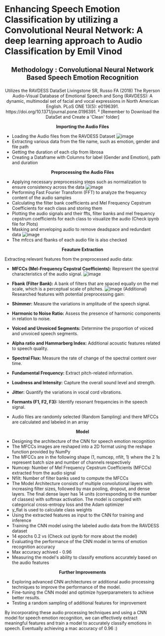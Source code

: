 # Enhancing Speech Emotion Classification by utilizing a Convolutional Neural Network: A deep learning approach to Audio Classification by Emil Vinod

<h2>
<p align="center">
 Methodology : Convolutional Neural Network Based Speech Emotion Recognition
</p>
</h2>

<p align="center">
Utilizes the RAVDESS DataSet
Livingstone SR, Russo FA (2018) The Ryerson Audio-Visual Database of Emotional Speech and Song (RAVDESS): A dynamic, multimodal set of facial and vocal expressions in North American English. PLoS ONE 13(5): e0196391. https://doi.org/10.1371/journal.pone.0196391. ² [Remember to Download the DataSet and Create a 'Clean' folder]
</p>

<p align="center">
  <b>Importing the Audio Files</b>
</p>

- Loading the Audio files from the RAVDESS Dataset
  ![image](https://github.com/EmilVl6/Speech-Emotion-Classification-by-utilizing-a-Convolutional-Neural-Network/assets/93434155/b927884b-b54f-4a22-94f6-d76e77980f05)
- Extracting various data from the file name, such as emotion, gender and file path
- Getting the duration of each clip from librosa
- Creating a Dataframe with Columns for label (Gender and Emotion), path and duration  

<p align="center">
  <b>Preprocessing the Audio Files</b>
</p>

- Applying necessary preprocessing steps such as normalization to ensure consistency across the data
  ![image](https://github.com/EmilVl6/Speech-Emotion-Classification-by-utilizing-a-Convolutional-Neural-Network/assets/93434155/90a55ec8-01d7-403e-991a-d3c9a49e31bb)
- Performing Fast Fourier Transform (FFT) to analyze the frequency content of the audio samples
- Calculating the filter bank coefficients and Mel Frequency Cepstrum Coefficients for each class and storing them
- Plotting the audio signals and their ffts, filter banks and mel frequency cepstrum coefficients for each class to visualize the audio (Check ipynb file for Plots)
- Masking and enveloping audio to remove deadspace and redundant data
  ![image](https://github.com/EmilVl6/Speech-Emotion-Classification-by-utilizing-a-Convolutional-Neural-Network/assets/93434155/bd723458-ddff-4356-9479-eb79debc70b9)
- The mfccs and fbanks of each audio file is also checked

<p align="center">
  <b>Feauture Extraction</b>
</p>

Extracting relevant features from the preprocessed audio data:
   
  - **MFCCs (Mel-Frequency Cepstral Coefficients):** Represent the spectral characteristics of the audio signal.
    ![image](https://github.com/EmilVl6/Speech-Emotion-Classification-by-utilizing-a-Convolutional-Neural-Network/assets/93434155/2fa544f7-ddcb-4825-bd63-a6aed7d25b50)
  - **Fbank (Filter Bank):** A bank of filters that are spaced equally on the mel scale, which is a perceptual scale of pitches.
    ![image](https://github.com/EmilVl6/Speech-Emotion-Classification-by-utilizing-a-Convolutional-Neural-Network/assets/93434155/e62d6acd-cd01-4f44-85c2-15f3593b2513)
(Additional) Researched features with potential preprocessing gain:
   
  - **Shimmer:** Measure the variations in amplitude of the speech signal.
  - **Harmonic to Noise Ratio:** Assess the presence of harmonic components in relation to noise.
  - **Voiced and Unvoiced Segments:** Determine the proportion of voiced and unvoiced speech segments.
  - **Alpha ratio and Hammarberg Index:** Additional acoustic features related to speech quality.
  - **Spectral Flux:** Measure the rate of change of the spectral content over time.
  - **Fundamental Frequency:** Extract pitch-related information.
  - **Loudness and Intensity:** Capture the overall sound level and strength.
  - **Jitter:** Quantify the variations in vocal cord vibrations.
  - **Formants (F1, F2, F3):** Identify resonant frequencies in the speech signal.
- Audio files are randomly selected (Random Sampling) and there MFCCs are calculated and labeled in an array


<p align="center">
  <b>Model</b>
</p>

- Designing the architecture of the CNN for speech emotion recognition
- The MFCCs images are reshaped into a 2D format using the reshape function provided by NumPy
- The MFCCs are in the following shape (1, numcep, nfilt, 1) where the 2 1s represent batch size and number of channels respectively 
- Numcep: Number of Mel Frequency Cepstrum Coefficients (MFCCs) extracted from the audio signal
- Nfilt: Number of filter banks used to compute the MFCCs
- The Model Architecture consists of multiple convolutional layers with increasing filter sizes, followed by max pooling, dropout, and dense layers. The final dense layer has 14 units (corresponding to the number of classes) with softmax activation. The model is compiled with categorical cross-entropy loss and the Adam optimizer
- y_flat is used to calculate class weights 
- Using the extracted features as input to the CNN for training and inference
- Training the CNN model using the labeled audio data from the RAVDESS dataset
- 14 epochs 0.2 vs (Check out ipynb for more about the model)
- Evaluating the performance of the CNN model in terms of emotion recognition accuracy
- Max accuracy achived - 0.96
- Measuring the model's ability to classify emotions accurately based on the audio features

<p align="center">
  <b>Further Improvements</b>
</p>

 - Exploring advanced CNN architectures or additional audio processing techniques to improve the performance of the model.
 - Fine-tuning the CNN model and optimize hyperparameters to achieve better results.
 - Testing a random sampling of additional features for improvement 

By incorporating these audio processing techniques and using a CNN model for speech emotion recognition, we can effectively extract meaningful features and train a model to accurately classify emotions in speech. Eventually achieving a mac accuracy of 0.96 :)

